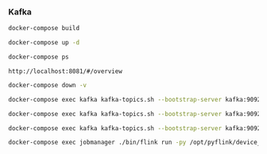 ### Kafka


```bash
docker-compose build
```


```bash
docker-compose up -d
```

```bash
docker-compose ps
```
```
http://localhost:8081/#/overview

```
```bash
docker-compose down -v
```

```bash
docker-compose exec kafka kafka-topics.sh --bootstrap-server kafka:9092 --create --topic itmo2023 --partitions 1 --replication-factor 1
```
```bash
docker-compose exec kafka kafka-topics.sh --bootstrap-server kafka:9092 --describe itmo2023  
```
```bash
docker-compose exec kafka kafka-topics.sh --bootstrap-server kafka:9092 --alter --topic itmo2023 --partitions 2
```

```bash
docker-compose exec jobmanager ./bin/flink run -py /opt/pyflink/device_job.py -d  
```
